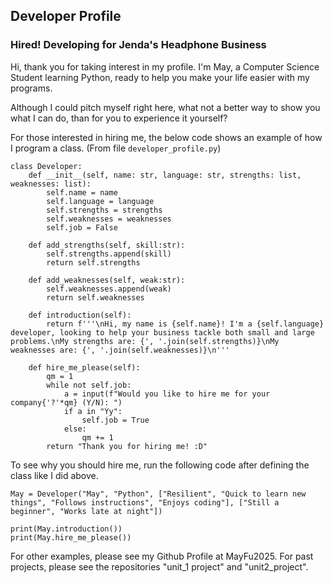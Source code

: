 ## Developer Profile

### Hired! Developing for Jenda's Headphone Business

Hi, thank you for taking interest in my profile. I'm May, a Computer Science Student learning Python, ready to help you make your life easier with my programs.

Although I could pitch myself right here, what not a better way to show you what I can do, than for you to experience it yourself?

For those interested in hiring me, the below code shows an example of how I program a class.
(From file `developer_profile.py`)
```.python
class Developer:
    def __init__(self, name: str, language: str, strengths: list, weaknesses: list):
        self.name = name
        self.language = language
        self.strengths = strengths
        self.weaknesses = weaknesses
        self.job = False

    def add_strengths(self, skill:str):
        self.strengths.append(skill)
        return self.strengths

    def add_weaknesses(self, weak:str):
        self.weaknesses.append(weak)
        return self.weaknesses

    def introduction(self):
        return f'''\nHi, my name is {self.name}! I'm a {self.language} developer, looking to help your business tackle both small and large problems.\nMy strengths are: {', '.join(self.strengths)}\nMy weaknesses are: {', '.join(self.weaknesses)}\n'''

    def hire_me_please(self):
        qm = 1
        while not self.job:
            a = input(f"Would you like to hire me for your company{'?'*qm} (Y/N): ")
            if a in "Yy":
                self.job = True
            else:
                qm += 1
        return "Thank you for hiring me! :D"
```

To see why you should hire me, run the following code after defining the class like I did above.
```.python
May = Developer("May", "Python", ["Resilient", "Quick to learn new things", "Follows instructions", "Enjoys coding"], ["Still a beginner", "Works late at night"])

print(May.introduction())
print(May.hire_me_please())
```

For other examples, please see my Github Profile at MayFu2025. For past projects, please see the repositories "unit_1 project" and "unit2_project".